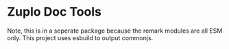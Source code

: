 # Zuplo Doc Tools

Note, this is in a seperate package because the remark modules are all ESM only.
This project uses esbuild to output commonjs.
